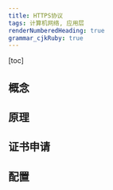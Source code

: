 ```yaml
---
title: HTTPS协议
tags: 计算机网络, 应用层
renderNumberedHeading: true
grammar_cjkRuby: true
---
```

[toc]
## 概念
## 原理
## 证书申请
## 配置